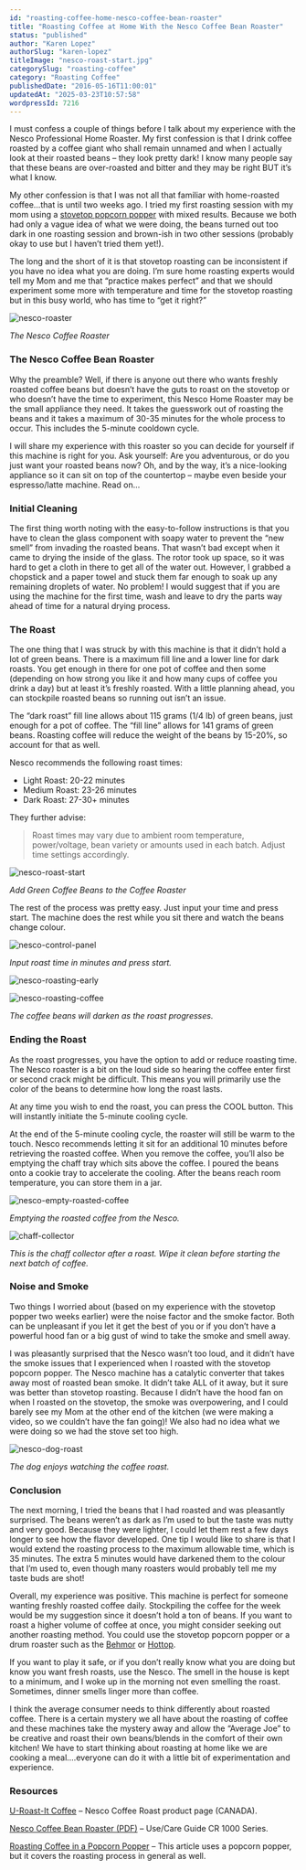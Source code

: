 ```yaml
---
id: "roasting-coffee-home-nesco-coffee-bean-roaster"
title: "Roasting Coffee at Home With the Nesco Coffee Bean Roaster"
status: "published"
author: "Karen Lopez"
authorSlug: "karen-lopez"
titleImage: "nesco-roast-start.jpg"
categorySlug: "roasting-coffee"
category: "Roasting Coffee"
publishedDate: "2016-05-16T11:00:01"
updatedAt: "2025-03-23T10:57:58"
wordpressId: 7216
---
```


I must confess a couple of things before I talk about my experience with the Nesco Professional Home Roaster. My first confession is that I drink coffee roasted by a coffee giant who shall remain unnamed and when I actually look at their roasted beans – they look pretty dark! I know many people say that these beans are over-roasted and bitter and they may be right BUT it’s what I know.

My other confession is that I was not all that familiar with home-roasted coffee…that is until two weeks ago. I tried my first roasting session with my mom using a [stovetop popcorn popper](http://ineedcoffee.com/stovetop-roasting-with-the-whirley-pop/) with mixed results. Because we both had only a vague idea of what we were doing, the beans turned out too dark in one roasting session and brown-ish in two other sessions (probably okay to use but I haven’t tried them yet!).

The long and the short of it is that stovetop roasting can be inconsistent if you have no idea what you are doing. I’m sure home roasting experts would tell my Mom and me that “practice makes perfect” and that we should experiment some more with temperature and time for the stovetop roasting but in this busy world, who has time to “get it right?”

![nesco-roaster](nesco-roaster.jpg)

*The Nesco Coffee Roaster* 

### The Nesco Coffee Bean Roaster

Why the preamble? Well, if there is anyone out there who wants freshly roasted coffee beans but doesn’t have the guts to roast on the stovetop or who doesn’t have the time to experiment, this Nesco Home Roaster may be the small appliance they need. It takes the guesswork out of roasting the beans and it takes a maximum of 30-35 minutes for the whole process to occur. This includes the 5-minute cooldown cycle.

I will share my experience with this roaster so you can decide for yourself if this machine is right for you. Ask yourself: Are you adventurous, or do you just want your roasted beans now? Oh, and by the way, it’s a nice-looking appliance so it can sit on top of the countertop – maybe even beside your espresso/latte machine. Read on…

### Initial Cleaning

The first thing worth noting with the easy-to-follow instructions is that you have to clean the glass component with soapy water to prevent the “new smell” from invading the roasted beans. That wasn’t bad except when it came to drying the inside of the glass. The rotor took up space, so it was hard to get a cloth in there to get all of the water out. However, I grabbed a chopstick and a paper towel and stuck them far enough to soak up any remaining droplets of water. No problem! I would suggest that if you are using the machine for the first time, wash and leave to dry the parts way ahead of time for a natural drying process.

### The Roast

The one thing that I was struck by with this machine is that it didn’t hold a lot of green beans. There is a maximum fill line and a lower line for dark roasts. You get enough in there for one pot of coffee and then some (depending on how strong you like it and how many cups of coffee you drink a day) but at least it’s freshly roasted. With a little planning ahead, you can stockpile roasted beans so running out isn’t an issue.

The “dark roast” fill line allows about 115 grams (1/4 lb) of green beans, just enough for a pot of coffee. The “fill line” allows for 141 grams of green beans. Roasting coffee will reduce the weight of the beans by 15-20%, so account for that as well.

Nesco recommends the following roast times:

-   Light Roast: 20-22 minutes
-   Medium Roast: 23-26 minutes
-   Dark Roast: 27-30+ minutes

They further advise:

> Roast times may vary due to ambient room temperature, power/voltage, bean variety or amounts used in each batch. Adjust time settings accordingly.

![nesco-roast-start](nesco-roast-start.jpg)

*Add Green Coffee Beans to the Coffee Roaster*

The rest of the process was pretty easy. Just input your time and press start. The machine does the rest while you sit there and watch the beans change colour.

![nesco-control-panel](nesco-control-panel.jpg)

*Input roast time in minutes and press start.* 

![nesco-roasting-early](nesco-roasting-early.jpg)

![nesco-roasting-coffee](nesco-roasting-coffee.jpg)

*The coffee beans will darken as the roast progresses.*

### Ending the Roast

As the roast progresses, you have the option to add or reduce roasting time. The Nesco roaster is a bit on the loud side so hearing the coffee enter first or second crack might be difficult. This means you will primarily use the color of the beans to determine how long the roast lasts.

At any time you wish to end the roast, you can press the COOL button. This will instantly initiate the 5-minute cooling cycle.

At the end of the 5-minute cooling cycle, the roaster will still be warm to the touch. Nesco recommends letting it sit for an additional 10 minutes before retrieving the roasted coffee. When you remove the coffee, you’ll also be emptying the chaff tray which sits above the coffee. I poured the beans onto a cookie tray to accelerate the cooling. After the beans reach room temperature, you can store them in a jar.

![nesco-empty-roasted-coffee](nesco-empty-roasted-coffee.jpg)

*Emptying the roasted coffee from the Nesco.*

![chaff-collector](chaff-collector.jpg)

*This is the chaff collector after a roast. Wipe it clean before starting the next batch of coffee.*

### Noise and Smoke

Two things I worried about (based on my experience with the stovetop popper two weeks earlier) were the noise factor and the smoke factor. Both can be unpleasant if you let it get the best of you or if you don’t have a powerful hood fan or a big gust of wind to take the smoke and smell away.

I was pleasantly surprised that the Nesco wasn’t too loud, and it didn’t have the smoke issues that I experienced when I roasted with the stovetop popcorn popper. The Nesco machine has a catalytic converter that takes away most of roasted bean smoke. It didn’t take ALL of it away, but it sure was better than stovetop roasting. Because I didn’t have the hood fan on when I roasted on the stovetop, the smoke was overpowering, and I could barely see my Mom at the other end of the kitchen (we were making a video, so we couldn’t have the fan going)! We also had no idea what we were doing so we had the stove set too high.

![nesco-dog-roast](nesco-dog-roast.jpg)

*The dog enjoys watching the coffee roast.* 

### Conclusion

The next morning, I tried the beans that I had roasted and was pleasantly surprised. The beans weren’t as dark as I’m used to but the taste was nutty and very good. Because they were lighter, I could let them rest a few days longer to see how the flavor developed. One tip I would like to share is that I would extend the roasting process to the maximum allowable time, which is 35 minutes. The extra 5 minutes would have darkened them to the colour that I’m used to, even though many roasters would probably tell me my taste buds are shot!

Overall, my experience was positive. This machine is perfect for someone wanting freshly roasted coffee daily. Stockpiling the coffee for the week would be my suggestion since it doesn’t hold a ton of beans. If you want to roast a higher volume of coffee at once, you might consider seeking out another roasting method. You could use the stovetop popcorn popper or a drum roaster such as the [Behmor](http://ineedcoffee.com/behmor-1600-coffee-roaster-tutorial/) or [Hottop](http://ineedcoffee.com/hottop-kn-8828p-coffee-bean-roaster-first-look/).

If you want to play it safe, or if you don’t really know what you are doing but know you want fresh roasts, use the Nesco. The smell in the house is kept to a minimum, and I woke up in the morning not even smelling the roast. Sometimes, dinner smells linger more than coffee.

I think the average consumer needs to think differently about roasted coffee. There is a certain mystery we all have about the roasting of coffee and these machines take the mystery away and allow the “Average Joe” to be creative and roast their own beans/blends in the comfort of their own kitchen! We have to start thinking about roasting at home like we are cooking a meal….everyone can do it with a little bit of experimentation and experience.

### Resources

[U-Roast-It Coffee](https://www.u-roast-it-coffee.ca/collections/home-roasting-equipment) – Nesco Coffee Roast product page (CANADA).

[Nesco Coffee Bean Roaster (PDF)](https://web.archive.org/web/20200923062052/https://www.nesco.com/wp-content/uploads/2018/09/bean_roast.pdf) – Use/Care Guide CR 1000 Series.

[Roasting Coffee in a Popcorn Popper](http://ineedcoffee.com/roasting-coffee-in-a-popcorn-popper/) – This article uses a popcorn popper, but it covers the roasting process in general as well.
